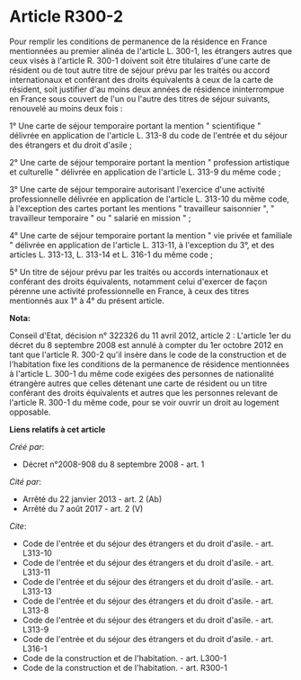 # Article R300-2

Pour remplir les conditions de permanence de la résidence en France mentionnées au premier alinéa de l'article L. 300-1, les
étrangers autres que ceux visés à l'article R. 300-1 doivent soit être titulaires d'une carte de résident ou de tout autre
titre de séjour prévu par les traités ou accord internationaux et conférant des droits équivalents à ceux de la carte de
résident, soit justifier d'au moins deux années de résidence ininterrompue en France sous couvert de l'un ou l'autre des
titres de séjour suivants, renouvelé au moins deux fois : 

1° Une carte de séjour temporaire portant la mention " scientifique " délivrée en application de l'article L. 313-8 du code
de l'entrée et du séjour des étrangers et du droit d'asile ; 

2° Une carte de séjour temporaire portant la mention " profession artistique et culturelle " délivrée en application de
l'article L. 313-9 du même code ; 

3° Une carte de séjour temporaire autorisant l'exercice d'une activité professionnelle délivrée en application de l'article
L. 313-10 du même code, à l'exception des cartes portant les mentions " travailleur saisonnier ", " travailleur temporaire "
ou " salarié en mission " ; 

4° Une carte de séjour temporaire portant la mention " vie privée et familiale " délivrée en application de l'article L.
313-11, à l'exception du 3°, et des articles L. 313-13, L. 313-14 et L. 316-1 du même code ; 

5° Un titre de séjour prévu par les traités ou accords internationaux et conférant des droits équivalents, notamment celui
d'exercer de façon pérenne une activité professionnelle en France, à ceux des titres mentionnés aux 1° à 4° du présent
article.

**Nota:**

Conseil d'Etat, décision n° 322326 du 11 avril 2012, article 2 :   L'article 1er du décret du 8 septembre 2008 est annulé à
compter du 1er  octobre 2012 en tant que l'article R. 300-2 qu'il insère dans le code  de la construction et de l'habitation
fixe les conditions de la  permanence de résidence mentionnées à l'article L. 300-1 du même code  exigées des personnes de
nationalité étrangère autres que celles  détenant une carte de résident ou un titre conférant des droits  équivalents et
autres que les personnes relevant de l'article R. 300-1  du même code, pour se voir ouvrir un droit au logement opposable.

**Liens relatifs à cet article**

_Créé par_:

  - Décret n°2008-908 du 8 septembre 2008 - art. 1

_Cité par_:

  - Arrêté du 22 janvier 2013 - art. 2 (Ab)
  - Arrêté du 7 août 2017 - art. 2 (V)

_Cite_:

  - Code de l'entrée et du séjour des étrangers et du droit d'asile. - art. L313-10
  - Code de l'entrée et du séjour des étrangers et du droit d'asile. - art. L313-11
  - Code de l'entrée et du séjour des étrangers et du droit d'asile. - art. L313-13
  - Code de l'entrée et du séjour des étrangers et du droit d'asile. - art. L313-8
  - Code de l'entrée et du séjour des étrangers et du droit d'asile. - art. L313-9
  - Code de l'entrée et du séjour des étrangers et du droit d'asile. - art. L316-1
  - Code de la construction et de l'habitation. - art. L300-1
  - Code de la construction et de l'habitation. - art. R300-1
